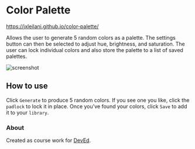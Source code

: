 # Color Palette

https://jxleilani.github.io/color-palette/  

Allows the user to generate 5 random colors as a palette. The settings button can then be selected to adjust hue, brightness, and saturation. The user can lock individual colors and also store the palette to a list of saved palettes.

![screenshot](https://user-images.githubusercontent.com/67127664/103462476-69c1bb00-4cf3-11eb-9540-57c3ea683083.png)

## How to use
Click `Generate` to produce 5 random colors. If you see one you like, click the `padlock` to lock it in place. Once you've found your colors, click `Save` to add it to your `library`.

### About 
Created as course work for [DevEd](https://www.youtube.com/channel/UClb90NQQcskPUGDIXsQEz5Q).
